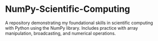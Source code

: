 # NumPy-Scientific-Computing
A repository demonstrating my foundational skills in scientific computing with Python using the NumPy library. Includes practice with array manipulation, broadcasting, and numerical operations.
